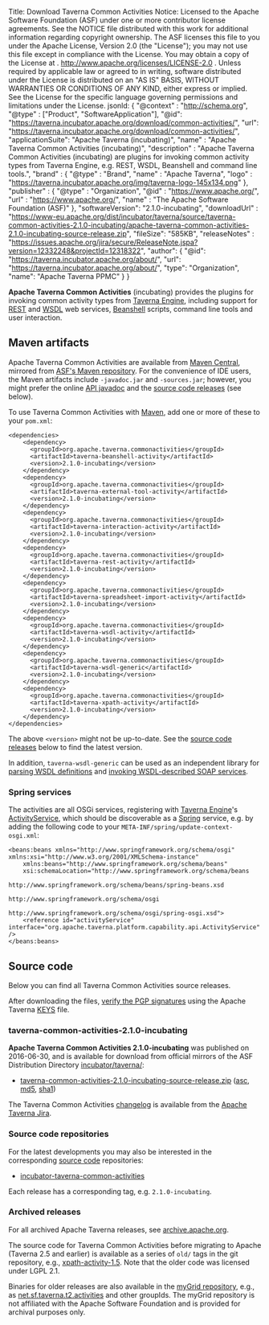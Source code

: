 Title:     Download Taverna Common Activities
Notice:    Licensed to the Apache Software Foundation (ASF) under one
           or more contributor license agreements.  See the NOTICE file
           distributed with this work for additional information
           regarding copyright ownership.  The ASF licenses this file
           to you under the Apache License, Version 2.0 (the
           "License"); you may not use this file except in compliance
           with the License.  You may obtain a copy of the License at
           .
             http://www.apache.org/licenses/LICENSE-2.0
           .
           Unless required by applicable law or agreed to in writing,
           software distributed under the License is distributed on an
           "AS IS" BASIS, WITHOUT WARRANTIES OR CONDITIONS OF ANY
           KIND, either express or implied.  See the License for the
           specific language governing permissions and limitations
           under the License.
jsonld: {
    "@context" : "http://schema.org",
    "@type" : ["Product", "SoftwareApplication"],
    "@id": "https://taverna.incubator.apache.org/download/common-activities/",
    "url": "https://taverna.incubator.apache.org/download/common-activities/",
    "applicationSuite": "Apache Taverna (incubating)",
    "name" : "Apache Taverna Common Activities (incubating)",
    "description" : "Apache Taverna Common Activities (incubating) are plugins for invoking common activity types from Taverna Engine, e.g. REST, WSDL, Beanshell and command line tools.",
    "brand" : {
      "@type" : "Brand",
      "name" : "Apache Taverna",
      "logo" : "https://taverna.incubator.apache.org/img/taverna-logo-145x134.png"
    },
    "publisher" : { "@type" : "Organization",
                    "@id" : "https://www.apache.org/",
                   "url" : "https://www.apache.org/",
                    "name" : "The Apache Software Foundation (ASF)" },
    "softwareVersion": "2.1.0-incubating",
    "downloadUrl" : "https://www-eu.apache.org/dist/incubator/taverna/source/taverna-common-activities-2.1.0-incubating/apache-taverna-common-activities-2.1.0-incubating-source-release.zip",
    "fileSize": "585KB",
    "releaseNotes" : "https://issues.apache.org/jira/secure/ReleaseNote.jspa?version=12332248&projectId=12318322",
     "author": { "@id": "https://taverna.incubator.apache.org/about/",
                 "url": "https://taverna.incubator.apache.org/about/",
                 "type": "Organization",
                 "name": "Apache Taverna PPMC" }
  }  

**Apache Taverna Common Activities** (incubating) provides the plugins for
invoking common activity types from [Taverna Engine](/download/engine),
including support for [REST]() and
[WSDL](https://en.wikipedia.org/wiki/Web_Services_Description_Language)
web services, [Beanshell](https://github.com/beanshell/beanshell/) scripts,
command line tools and user interaction.

## Maven artifacts

Apache Taverna Common Activities are available from
[Maven Central](https://repo1.maven.org/maven2/org/apache/taverna/common-activities/),
mirrored from
[ASF's Maven repository](https://repository.apache.org/content/repositories/releases/org/apache/taverna/common-activities/).
For the convenience of IDE users, the Maven artifacts include `-javadoc.jar` and
`-sources.jar`; however, you might prefer the
online [API javadoc](/javadoc/taverna-common-activities/)
and the [source code releases](#source-code) (see below).


To use Taverna Common Activities with [Maven](https://maven.apache.org/), add
one or more of these to your `pom.xml`:

    <dependencies>
        <dependency>
          <groupId>org.apache.taverna.commonactivities</groupId>
          <artifactId>taverna-beanshell-activity</artifactId>
          <version>2.1.0-incubating</version>
        </dependency>
        <dependency>
          <groupId>org.apache.taverna.commonactivities</groupId>
          <artifactId>taverna-external-tool-activity</artifactId>
          <version>2.1.0-incubating</version>
        </dependency>
        <dependency>
          <groupId>org.apache.taverna.commonactivities</groupId>
          <artifactId>taverna-interaction-activity</artifactId>
          <version>2.1.0-incubating</version>
        </dependency>
        <dependency>
          <groupId>org.apache.taverna.commonactivities</groupId>
          <artifactId>taverna-rest-activity</artifactId>
          <version>2.1.0-incubating</version>
        </dependency>
        <dependency>
          <groupId>org.apache.taverna.commonactivities</groupId>
          <artifactId>taverna-spreadsheet-import-activity</artifactId>
          <version>2.1.0-incubating</version>
        </dependency>
        <dependency>
          <groupId>org.apache.taverna.commonactivities</groupId>
          <artifactId>taverna-wsdl-activity</artifactId>
          <version>2.1.0-incubating</version>
        </dependency>
        <dependency>
          <groupId>org.apache.taverna.commonactivities</groupId>
          <artifactId>taverna-wsdl-generic</artifactId>
          <version>2.1.0-incubating</version>
        </dependency>
        <dependency>
          <groupId>org.apache.taverna.commonactivities</groupId>
          <artifactId>taverna-xpath-activity</artifactId>
          <version>2.1.0-incubating</version>
        </dependency>
    </dependencies>

The above `<version>` might not be up-to-date.
See the [source code releases](#source-code) below to find the latest version.

In addition, `taverna-wsdl-generic` can be used as an independent library for
[parsing WSDL definitions](/javadoc/taverna-common-activities/org/apache/taverna/wsdl/parser/package-summary.html)
and [invoking WSDL-described SOAP services](/javadoc/taverna-common-activities/org/apache/taverna/wsdl/soap/package-summary.html).


### Spring services

The activities are all OSGi services, registering with
[Taverna Engine](/download/engine)'s
[ActivityService](/javadoc/taverna-engine/org/apache/taverna/platform/capability/api/ActivityService.html), which
should be discoverable as a [Spring](https://spring.io/) service,
e.g. by adding the following code to
your `META-INF/spring/update-context-osgi.xml`:

    <beans:beans xmlns="http://www.springframework.org/schema/osgi" xmlns:xsi="http://www.w3.org/2001/XMLSchema-instance"
    	xmlns:beans="http://www.springframework.org/schema/beans"
    	xsi:schemaLocation="http://www.springframework.org/schema/beans
                                     http://www.springframework.org/schema/beans/spring-beans.xsd
                                     http://www.springframework.org/schema/osgi
                                     http://www.springframework.org/schema/osgi/spring-osgi.xsd">
        <reference id="activityService" interface="org.apache.taverna.platform.capability.api.ActivityService" />
    </beans:beans>


## Source code

Below you can find all Taverna Common Activities source releases.

After downloading the files,
[verify the PGP signatures](http://www.apache.org/info/verification.html)
using the Apache Taverna [KEYS](https://www.apache.org/dist/incubator/taverna/KEYS)
file.

### taverna-common-activities-2.1.0-incubating

**Apache Taverna Common Activities 2.1.0-incubating** was published on 2016-06-30, and is available for download
from official mirrors of the
ASF Distribution Directory [incubator/taverna/](https://www.apache.org/dyn/closer.cgi/incubator/taverna/):

* [taverna-common-activities-2.1.0-incubating-source-release.zip](https://www.apache.org/dyn/closer.cgi/incubator/taverna/source/taverna-common-activities-2.1.0-incubating/apache-taverna-common-activities-2.1.0-incubating-source-release.zip)
  ([asc](https://www.apache.org/dist/incubator/taverna/source/taverna-common-activities-2.1.0-incubating/apache-taverna-common-activities-2.1.0-incubating-source-release.zip.asc),
  [md5](https://www.apache.org/dist/incubator/taverna/source/taverna-common-activities-2.1.0-incubating/apache-taverna-common-activities-2.1.0-incubating-source-release.zip.md5),
  [sha1](https://www.apache.org/dist/incubator/taverna/source/taverna-common-activities-2.1.0-incubating/apache-taverna-common-activities-2.1.0-incubating-source-release.zip))

The Taverna Common Activities [changelog](https://issues.apache.org/jira/secure/ReleaseNote.jspa?version=12332248&projectId=12318322)
is available from the [Apache Taverna Jira](https://issues.apache.org/jira/browse/TAVERNA/component/12326811).


### Source code repositories

For the latest developments you may also be interested in the corresponding
 [source code](/download/code/) repositories:

* [incubator-taverna-common-activities](https://github.com/apache/incubator-taverna-common-activities)

Each release has a corresponding tag, e.g. `2.1.0-incubating`.

### Archived releases

For all archived Apache Taverna releases, see
[archive.apache.org](https://archive.apache.org/dist/incubator/taverna/).

The source code for Taverna Common Activities
before migrating to Apache
(Taverna 2.5 and earlier) is available
as a series of `old/` tags in the git repository, e.g.,
[xpath-activity-1.5](https://github.com/apache/incubator-taverna-common-activities/tree/old/xpath-activity-1.5).
Note that the older code was licensed under LGPL 2.1.

Binaries for older releases are also available in the
[myGrid repository](/download/maven/#pre-apache-releases-ands),
e.g., as
[net.sf.taverna.t2.activities](http://repository.mygrid.org.uk/artifactory/mygrid-all/net/sf/taverna/t2/activities/)
and other groupIds. The myGrid repository is not affiliated with the
Apache Software Foundation and is provided for archival purposes only.
